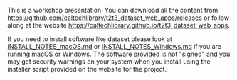 
This is a workshop presentation. You can download all the content from <https://github.com/caltechlibrary/t2t3_dataset_web_apps/releases> or follow along at the website <https://caltechlibrary.github.io/t2t3_dataset_web_apps>.

If you need to install software like dataset please look at [INSTALL_NOTES_macOS.md](INSTALL_NOTES_macOS.md) or [INSTALL_NOTES_Windows.md](INSTALL_NOTES_Windows.md) if you are running macOS or Windows. The software provided is not "signed" and you may get security warnings on your system when you install using the installer script provided on the website for the project.
